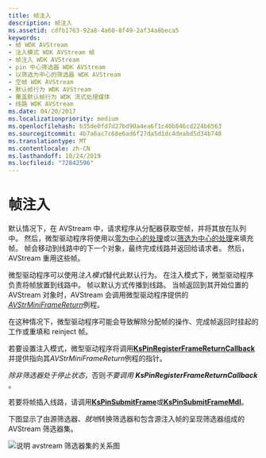 ```yaml
---
title: 帧注入
description: 帧注入
ms.assetid: cdfb1763-92a8-4a60-8f49-2af34a8beca5
keywords:
- 帧 WDK AVStream
- 注入模式 WDK AVStream 帧
- 帧注入 WDK AVStream
- pin 中心筛选器 WDK AVStream
- 以筛选为中心的筛选器 WDK AVStream
- 空帧 WDK AVStream
- 默认帧行为 WDK AVStream
- 覆盖默认帧行为 WDK 流式处理媒体
- 线路 WDK AVStream
ms.date: 04/20/2017
ms.localizationpriority: medium
ms.openlocfilehash: b35de0fd7d27bd90a4ea6f1c40b846cd224b6563
ms.sourcegitcommit: 4b7a6ac7c68e6ad6f27da5d1dc4deabd5d34b748
ms.translationtype: MT
ms.contentlocale: zh-CN
ms.lasthandoff: 10/24/2019
ms.locfileid: "72842596"
---
```

# <a name="frame-injection"></a>帧注入





默认情况下，在 AVStream 中，请求程序从分配器获取空帧，并将其放在队列中。 然后，微型驱动程序将使用以[零为中心的处理](pin-centric-processing.md)或以[筛选为中心的处理](filter-centric-processing.md)来填充帧。 帧会移动到线路中的下一个对象，最终完成线路并返回给请求者。 然后，AVStream 重用这些帧。

微型驱动程序可以使用*注入模式*替代此默认行为。 在注入模式下，微型驱动程序负责将帧放置到线路中。 帧以默认方式传播到线路。 当帧返回到其开始位置的 AVStream 对象时，AVStream 会调用微型驱动程序提供的[*AVStrMiniFrameReturn*](https://docs.microsoft.com/windows-hardware/drivers/ddi/ks/nc-ks-pfnkspinframereturn)例程。

在这种情况下，微型驱动程序可能会导致解除分配帧的操作、完成帧返回时挂起的工作或重填和 reinject 帧。

若要设置注入模式，微型驱动程序将调用[**KsPinRegisterFrameReturnCallback**](https://docs.microsoft.com/windows-hardware/drivers/ddi/ks/nf-ks-kspinregisterframereturncallback)并提供指向其*AVStrMiniFrameReturn*例程的指针。

*除非筛选器处于停止状态*，否则*不要调用* ***KsPinRegisterFrameReturnCallback*** 。

若要将帧插入线路，请调用[**KsPinSubmitFrame**](https://docs.microsoft.com/windows-hardware/drivers/ddi/ks/nf-ks-kspinsubmitframe)或[**KsPinSubmitFrameMdl**](https://docs.microsoft.com/windows-hardware/drivers/ddi/ks/nf-ks-kspinsubmitframemdl)。

下图显示了由源筛选器、*就地*转换筛选器和包含源注入帧的呈现筛选器组成的 AVStream 筛选器集。

![说明 avstream 筛选器集的关系图](images/inject1.png)

 

 




